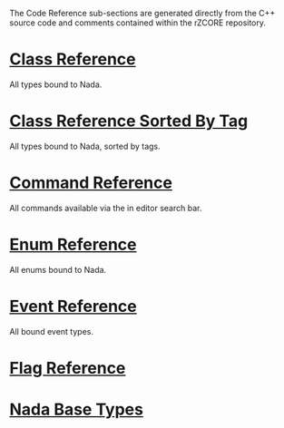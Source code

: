 The Code Reference sub-sections are generated directly from the C++ source code and comments contained within the rZCORE repository.

 # [Class Reference](https://github.com/ZilchEngine/ZilchDocs/blob/master/code_reference/class_reference.md)
All types bound to Nada.

 # [Class Reference Sorted By Tag](https://github.com/ZilchEngine/ZilchDocs/blob/master/code_reference/classes_by_tag_reference.md)
All types bound to Nada, sorted by tags.

 # [Command Reference](https://github.com/ZilchEngine/ZilchDocs/blob/master/code_reference/command_reference.md)
All commands available via the in editor search bar.

 # [Enum Reference](https://github.com/ZilchEngine/ZilchDocs/blob/master/code_reference/enum_reference.md)
All enums bound to Nada.

 # [Event Reference](https://github.com/ZilchEngine/ZilchDocs/blob/master/code_reference/event_reference.md)
All bound event types.

 # [Flag Reference](https://github.com/ZilchEngine/ZilchDocs/blob/master/code_reference/flags_reference.md)

 # [Nada Base Types](https://github.com/ZilchEngine/ZilchDocs/blob/master/code_reference/nada_base_types.md) 

 
